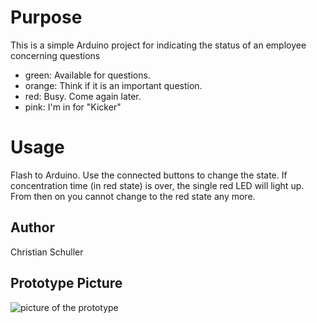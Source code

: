 # Purpose
This is a simple Arduino project for indicating the status of an employee concerning questions
- green: Available for questions.
- orange: Think if it is an important question.
- red: Busy. Come again later.
- pink: I'm in for "Kicker" 

# Usage 
Flash to Arduino. Use the connected buttons to change the state. 
If concentration time (in red state) is over, the single red LED will light up.
From then on you cannot change to the red state any more.

## Author
Christian Schuller

## Prototype Picture
![picture of the prototype](https://scr.bsh-sdd.com/projects/GEDTMI/repos/lynclamp/raw/LyncLamp_Prototype_pink.jpeg?at=refs%2Fheads%2FaddedPinkState)